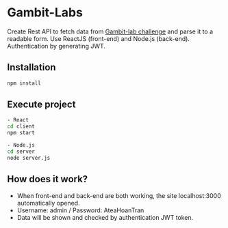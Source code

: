 # Gambit-Labs

Create Rest API to fetch data from [Gambit-lab challenge](https://github.com/gambit-labs/challenge/tree/master) and parse it to a readable form. Use ReactJS (front-end) and Node.js (back-end).  Authentication by generating JWT.

## Installation

```bash
npm install
```

## Execute project

```bash
- React
cd client
npm start

- Node.js
cd server
node server.js
```

## How does it work?
- When front-end and back-end are both working, the site localhost:3000 automatically opened.
- Username: admin / Password: AteaHoanTran
- Data will be shown and checked by authentication JWT token.